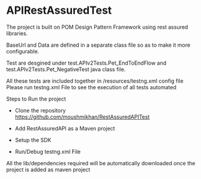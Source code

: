 # APIRestAssuredTest

The project is built on POM Design Pattern Framework using rest assured libraries. 

BaseUrl and Data are defined in a separate class file so as to make it more configurable. 

Test are desgined under test.APIv2Tests.Pet_EndToEndFlow and test.APIv2Tests.Pet_NegativeTest java class file.

All these tests are included together in /resources/testng.xml config file Please run testng.xml File to see the execution of all tests automated

Steps to Run the project

- Clone the repository https://github.com/moushmikhan/RestAssuredAPITest

- Add RestAssuredAPI as a Maven project

- Setup the SDK

- Run/Debug testng.xml File

All the lib/dependencies required will be automatically downloaded once the project is added as maven project
